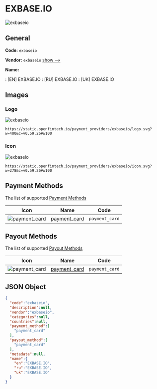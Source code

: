 
# EXBASE.IO 
![exbaseio](https://static.openfintech.io/payment_providers/exbaseio/logo.svg?w=400&c=v0.59.26#w100)  

## General 
 
**Code:** `exbaseio` 
 
**Vendor:** `exbaseio` [show -->](/vendors/exbaseio/) 
 
**Name:** 
 
:	[EN] EXBASE.IO 
:	[RU] EXBASE.IO 
:	[UK] EXBASE.IO 
 

## Images 

### Logo 
 
![exbaseio](https://static.openfintech.io/payment_providers/exbaseio/logo.svg?w=400&c=v0.59.26#w100)  

```
https://static.openfintech.io/payment_providers/exbaseio/logo.svg?w=400&c=v0.59.26#w100
```  

### Icon 
 
![exbaseio](https://static.openfintech.io/payment_providers/exbaseio/icon.svg?w=278&c=v0.59.26#w100)  

```
https://static.openfintech.io/payment_providers/exbaseio/icon.svg?w=278&c=v0.59.26#w100
```  

## Payment Methods 
 
The list of supported [Payment Methods](/payment-methods/) 

|Icon|Name|Code| 
|:---:|:---:|:---:| 
|![payment_card](https://static.openfintech.io/payment_methods/payment_card/icon.svg?w=278&c=v0.59.26#w100) |[payment_card](/payment-methods/payment_card/)|`payment_card`| 
 

## Payout Methods 
 
The list of supported [Payout Methods](/payout-methods/) 

|Icon|Name|Code| 
|:---:|:---:|:---:| 
|![payment_card](https://static.openfintech.io/payout_methods/payment_card/icon.svg?w=278&c=v0.59.26#w40) |[payment_card](payout-methodspayment_card/)|`payment_card`| 
 

## JSON Object 

```json
{
  "code":"exbaseio",
  "description":null,
  "vendor":"exbaseio",
  "categories":null,
  "countries":null,
  "payment_method":[
    "payment_card"
  ],
  "payout_method":[
    "payment_card"
  ],
  "metadata":null,
  "name":{
    "en":"EXBASE.IO",
    "ru":"EXBASE.IO",
    "uk":"EXBASE.IO"
  }
}
```  

